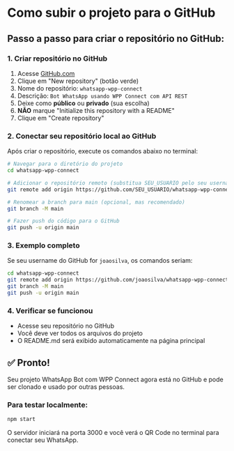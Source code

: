 # Como subir o projeto para o GitHub

## Passo a passo para criar o repositório no GitHub:

### 1. Criar repositório no GitHub
1. Acesse [GitHub.com](https://github.com)
2. Clique em "New repository" (botão verde)
3. Nome do repositório: `whatsapp-wpp-connect`
4. Descrição: `Bot WhatsApp usando WPP Connect com API REST`
5. Deixe como **público** ou **privado** (sua escolha)
6. **NÃO** marque "Initialize this repository with a README"
7. Clique em "Create repository"

### 2. Conectar seu repositório local ao GitHub
Após criar o repositório, execute os comandos abaixo no terminal:

```bash
# Navegar para o diretório do projeto
cd whatsapp-wpp-connect

# Adicionar o repositório remoto (substitua SEU_USUARIO pelo seu username do GitHub)
git remote add origin https://github.com/SEU_USUARIO/whatsapp-wpp-connect.git

# Renomear a branch para main (opcional, mas recomendado)
git branch -M main

# Fazer push do código para o GitHub
git push -u origin main
```

### 3. Exemplo completo
Se seu username do GitHub for `joaosilva`, os comandos seriam:

```bash
cd whatsapp-wpp-connect
git remote add origin https://github.com/joaosilva/whatsapp-wpp-connect.git
git branch -M main
git push -u origin main
```

### 4. Verificar se funcionou
- Acesse seu repositório no GitHub
- Você deve ver todos os arquivos do projeto
- O README.md será exibido automaticamente na página principal

## ✅ Pronto!
Seu projeto WhatsApp Bot com WPP Connect agora está no GitHub e pode ser clonado e usado por outras pessoas.

### Para testar localmente:
```bash
npm start
```

O servidor iniciará na porta 3000 e você verá o QR Code no terminal para conectar seu WhatsApp.
